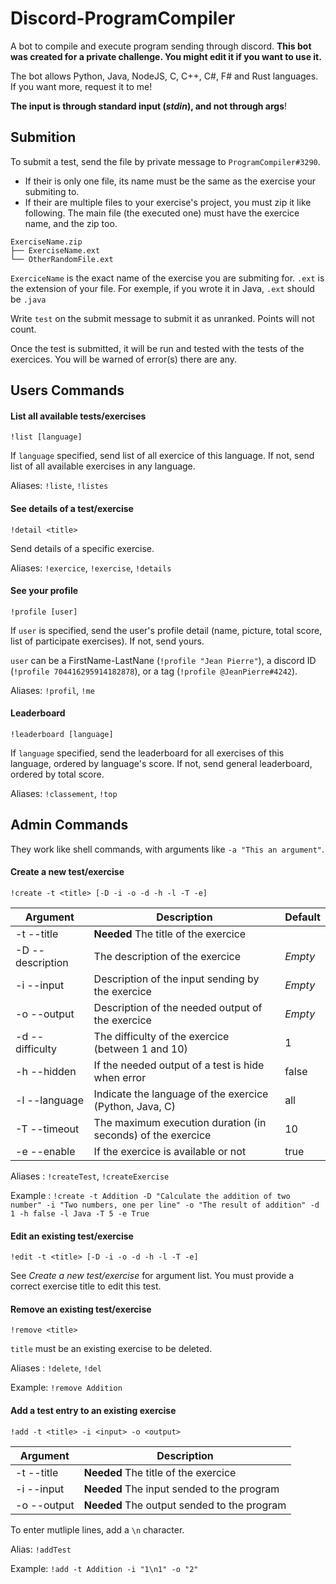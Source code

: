# Discord-ProgramCompiler
A bot to compile and execute program sending through discord.
**This bot was created for a private challenge. You might edit it if you want to use it.**

The bot allows Python, Java, NodeJS, C, C++, C#, F# and Rust languages. If you want more, request it to me!

**The input is through __standard input__ (*stdin*), and not through args**!

## Submition

To submit a test, send the file by private message to `ProgramCompiler#3290`.

- If their is only one file, its name must be the same as the exercise your submiting to.
- If their are multiple files to your exercise's project, you must zip it like following. The main file (the executed one) must have the exercice name, and the zip too.
```
ExerciseName.zip
├── ExerciseName.ext
└── OtherRandomFile.ext
```
`ExerciceName` is the exact name of the exercise you are submiting for.
`.ext` is the extension of your file. For exemple, if you wrote it in Java, `.ext` should be `.java`

Write `test` on the submit message to submit it as unranked. Points will not count.

Once the test is submitted, it will be run and tested with the tests of the exercices. You will be warned of error(s) there are any.

## Users Commands

#### List all available tests/exercises

`!list [language]`

If `language` specified, send list of all exercice of this language.
If not, send list of all available exercises in any language.

Aliases: `!liste`, `!listes`

#### See details of a test/exercise

`!detail <title>`

Send details of a specific exercise.

Aliases: `!exercice`, `!exercise`, `!details`

#### See your profile

`!profile [user]`

If `user` is specified, send the user's profile detail (name, picture, total score, list of participate exercises).
If not, send yours.

`user` can be a FirstName-LastNane (`!profile "Jean Pierre"`), a discord ID (`!profile 704416295914182878`), or a tag (`!profile @JeanPierre#4242`).

Aliases: `!profil`, `!me`

#### Leaderboard

`!leaderboard [language]`

If `language` specified, send the leaderboard for all exercises of this language, ordered by language's score.
If not, send general leaderboard, ordered by total score.

Aliases: `!classement`, `!top`


## Admin Commands

They work like shell commands, with arguments like `-a "This an argument"`.

#### Create a new test/exercise

`!create -t <title> [-D -i -o -d -h -l -T -e]`

|    Argument    |                         Description                       |Default|
| -------------- | --------------------------------------------------------- | ----- |
|-t --title      |**Needed** The title of the exercice                       |       |
|-D --description|The description of the exercice                            |*Empty*|
|-i --input      |Description of the input sending by the exercice           |*Empty*|
|-o --output     |Description of the needed output of the exercice           |*Empty*|
|-d --difficulty |The difficulty of the exercice (between 1 and 10)          |   1   |
|-h --hidden     |If the needed output of a test is hide when error          | false |
|-l --language   |Indicate the language of the exercice (Python, Java, C)    |  all  |
|-T --timeout    |The maximum execution duration (in seconds) of the exercice|   10  |
|-e --enable     |If the exercice is available or not                        | true  |

Aliases : `!createTest`, `!createExercise`

Example : `!create -t Addition -D "Calculate the addition of two number" -i "Two numbers, one per line" -o "The result of addition" -d 1 -h false -l Java -T 5 -e True`

#### Edit an existing test/exercise

`!edit -t <title> [-D -i -o -d -h -l -T -e]`

See *Create a new test/exercise* for argument list.
You must provide a correct exercise title to edit this test.

#### Remove an existing test/exercise

`!remove <title>`

`title` must be an existing exercise to be deleted.

Aliases : `!delete`, `!del`

Example: `!remove Addition`

#### Add a test entry to an existing exercise

`!add -t <title> -i <input> -o <output>`

|  Argument  |                 Description                |
| ---------- | ------------------------------------------ |
|-t --title  |**Needed** The title of the exercice        |
|-i --input  |**Needed** The input sended to the program  |
|-o --output |**Needed** The output sended to the program |

To enter mutliple lines, add a `\n` character.

Alias: `!addTest`

Example: `!add -t Addition -i "1\n1" -o "2"`
